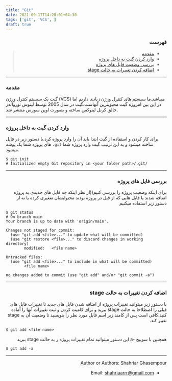 ```yaml
---
title: "Git"
date: 2021-09-17T14:20:01+04:30
tags: ['git', 'VCS', ]
draft: true
---
```



<div dir='rtl'>

### فهرست

> - [مقدمه](#مقدمه)
> - [وارد کردن گیت به داخل پروژه](#وارد-کردن-گیت-به-داخل-پروژه)
> - [بررسی وضعیت فایل های پروژه](#بررسی-وضعیت-فایل-های-پروژه)
> - [اضافه کردن تغییرات به حالت stage](#اضافه-کردن-تغییرات-به-حالت-stage)
</div>

---
### مقدمه
گیت یک سیستم کنترل ورژن
(VCS)
میباشد.ما سیستم های کنترل ورژن زیادی داریم اما در این بین امروزه گیت محبوبترین آنهاست.گیت در سال 2005 توسط لینوس توروالدز خالق کرنل لینوکس ساخته و بصورت اوپن سورس منتشر شد.

---
### وارد کردن گیت به داخل پروژه
برای کار کردن و استفاده از گیت ابتدا باید آن را وارد پروژه کرد.با دستور زیر در فایل های پروژه شما یک پوشه
```.git```
ساخته میشود و به این ترتیب گیت وارد پروژه شما میشود.
</div>
    
    $ git init                             
    # Initialized empty Git repository in <your folder path>/.git/
 
---
<div dir='rtl'>

### بررسی فایل های پروژه
برای اینکه وضعیت پروژه را بررسی کنیم((از نظر اینکه چه فایل های جدیدی به پروژه اضافه شدند یا فایل هایی که از قبل در پروژه بودند محتوایشان تغغیری کرده یا نه از دستور زیر استفاده میکنیم

</div>
    
    $ git status                       
    # On branch main
    Your branch is up to date with 'origin/main'.

    Changes not staged for commit:
      (use "git add <file>..." to update what will be committed)
      (use "git restore <file>..." to discard changes in working directory)
            modified:   <file name>

    Untracked files:
      (use "git add <file>..." to include in what will be committed)
            <file name>

    no changes added to commit (use "git add" and/or "git commit -a")
 
---
<div dir='rtl'>
    
### اضافه کردن تغییرات به حالت stage
با دستور زیر میتوانید تغییرات پروژه از اضافه شدن فایل های جدید تا تغییرات فایل های قبلی را اصطلاحا به حالت stage ببرید و برای کامیت کردن و ثبت تغییرات آنها را آماده کنید.کافی است پس از کامند زیر اسم فایل مورد نظر را بنویسید تا وضعیت آن به stage تغییر کند.
    
</div>

    $ git add <file name>                    
<div dir='rtl'>
همچنین با سوییچ -a این دستور میتوانید تمام تغییرات پروژه ر به حالت stage ببرید
</div>

    $ git add -a                    
<div dir='rtl'>

    

---
Author or Authors: Shahriar Ghasempour

- Email: <shahriaarrr@gmail.com>
